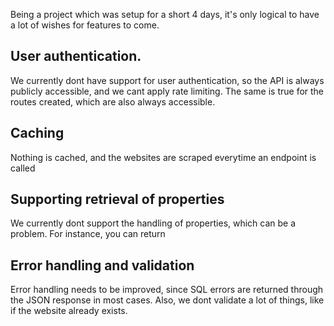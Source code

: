 Being a project which was setup for a short 4 days, it's only logical to have 
a lot of wishes for features to come.

## User authentication.
We currently dont have support for user authentication, so the API is always publicly accessible, and we cant apply rate limiting.
The same is true for the routes created, which are also always accessible. 

## Caching
Nothing is cached, and the websites are scraped everytime an endpoint is called

## Supporting retrieval of properties
We currently dont support the handling of properties, which can be a problem. For instance, you can return 

## Error handling and validation
Error handling needs to be improved, since SQL errors are returned through the JSON response in most cases. 
Also, we dont validate a lot of things, like if the website already exists.